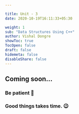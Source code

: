 ```yaml
---

title: Unit - 3
date: 2020-10-19T16:11:33+05:30

weight: 1
sub: "Data Structures Using C++"
author: Vishal Dongre
showToc: true
TocOpen: false
draft: false
hidemeta: false
disableShare: false
---
```





## Coming soon...

### Be patient 🙂
### Good things takes time. 😉